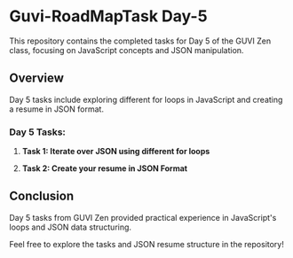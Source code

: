 # Guvi-RoadMapTask Day-5

This repository contains the completed tasks for Day 5 of the GUVI Zen class, focusing on JavaScript concepts and JSON manipulation.

## Overview

Day 5 tasks include exploring different for loops in JavaScript and creating a resume in JSON format.

### Day 5 Tasks:

1. **Task 1: Iterate over JSON using different for loops**

2. **Task 2: Create your resume in JSON Format**
   
## Conclusion

Day 5 tasks from GUVI Zen provided practical experience in JavaScript's loops and JSON data structuring. 

Feel free to explore the tasks and JSON resume structure in the repository!
